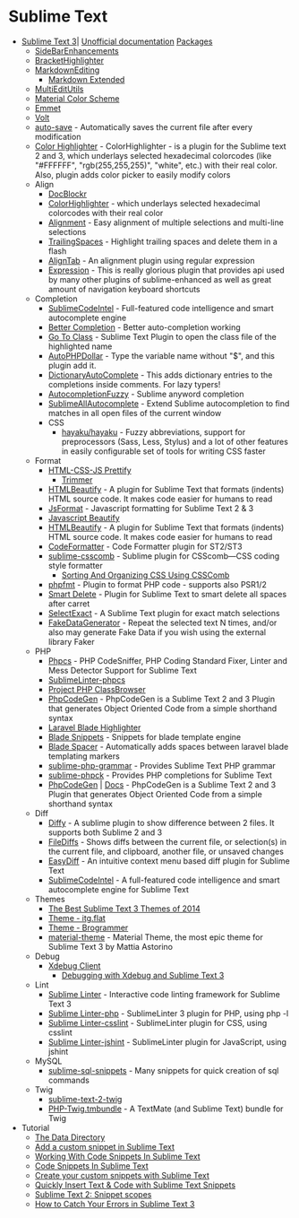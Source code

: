 # Sublime Text
* [Sublime Text 3](http://www.sublimetext.com/3)| [Unofficial documentation](http://goo.gl/1rNBrr) [Packages](http://goo.gl/K2h4Oe)
    - [SideBarEnhancements](http://goo.gl/Vyv9zy)
    - [BracketHighlighter](http://goo.gl/WZA2Pe)
    - [MarkdownEditing](http://goo.gl/SDT792)
        - [Markdown Extended](http://goo.gl/IDOHF7)
    - [MultiEditUtils](http://goo.gl/SFhpa7)
    - [Material Color Scheme](http://goo.gl/8lrQyr)
    - [Emmet](http://goo.gl/0GjPLg)
    - [Volt](http://goo.gl/Z2xkGo)
    - [auto-save](http://goo.gl/JIlH8V) - Automatically saves the current file after every modification
    - [Color Highlighter](http://goo.gl/Jw98qa) - ColorHighlighter - is a plugin for the Sublime text 2 and 3, which underlays selected hexadecimal colorcodes (like "#FFFFFF", "rgb(255,255,255)", "white", etc.) with their real color. Also, plugin adds color picker to easily modify colors
    - Align
        - [DocBlockr](http://goo.gl/kBXypH)
        - [ColorHighlighter](http://goo.gl/LSFwMY) - which underlays selected hexadecimal colorcodes with their real color
        - [Alignment](http://goo.gl/ecNnoM) - Easy alignment of multiple selections and multi-line selections
        - [TrailingSpaces](http://goo.gl/ZqfAvt) - Highlight trailing spaces and delete them in a flash
        - [AlignTab](http://goo.gl/Ads8jS) - An alignment plugin using regular expression
        - [Expression](http://goo.gl/ziEQ98) - This is really glorious plugin that provides api used by many other plugins of sublime-enhanced as well as great amount of navigation keyboard shortcuts
    - Completion
        - [SublimeCodeIntel](http://goo.gl/jT9zHY) - Full-featured code intelligence and smart autocomplete engine
        - [Better Completion](http://goo.gl/ImnEkD) - Better auto-completion working
        - [Go To Class](http://goo.gl/f5kOjB) - Sublime Text Plugin to open the class file of the highlighted name
        - [AutoPHPDollar](https://goo.gl/r35tof) - Type the variable name without "$", and this plugin add it.
        - [DictionaryAutoComplete](https://goo.gl/ucu1um) - This adds dictionary entries to the completions inside comments. For lazy typers!
        - [AutocompletionFuzzy](https://goo.gl/U2awN9) - Sublime anyword completion
        - [SublimeAllAutocomplete](https://goo.gl/7bcwVC) - Extend Sublime autocompletion to find matches in all open files of the current window
        - CSS
            - [hayaku/hayaku](https://goo.gl/BK1wLi) - Fuzzy abbreviations, support for preprocessors (Sass, Less, Stylus) and a lot of other features in easily configurable set of tools for writing CSS faster
    - Format
        - [HTML-CSS-JS Prettify](http://goo.gl/oEPx3G)
            - [Trimmer](http://goo.gl/PCEyXO)
        - [HTMLBeautify](https://goo.gl/LQbIaz) - A plugin for Sublime Text that formats (indents) HTML source code. It makes code easier for humans to read
        - [JsFormat](http://goo.gl/bRq1Ak) - Javascript formatting for Sublime Text 2 & 3
        - [Javascript Beautify](http://goo.gl/roxcvN)
        - [HTMLBeautify](http://goo.gl/A3Q9mR) - A plugin for Sublime Text that formats (indents) HTML source code. It makes code easier for humans to read
        - [CodeFormatter](http://goo.gl/oYy6gd) - Code Formatter plugin for ST2/ST3
        - [sublime-csscomb](http://goo.gl/mXAoIj) - Sublime plugin for CSScomb—CSS coding style formatter
            - [Sorting And Organizing CSS Using CSSComb](http://goo.gl/we1Nvz)
        - [phpfmt](http://goo.gl/1xJqUE) - Plugin to format PHP code - supports also PSR1/2
        - [Smart Delete](https://goo.gl/CCcNgF) - Plugin for Sublime Text to smart delete all spaces after carret
        - [SelectExact](https://goo.gl/nvECEe) - A Sublime Text plugin for exact match selections
        - [FakeDataGenerator](https://goo.gl/9hLYgG) - Repeat the selected text N times, and/or also may generate Fake Data if you wish using the external library Faker
    - PHP
        - [Phpcs](http://goo.gl/Pv5ITD) - PHP CodeSniffer, PHP Coding Standard Fixer, Linter and Mess Detector Support for Sublime Text
        - [SublimeLinter-phpcs](http://goo.gl/kc8QiQ)
        - [Project PHP ClassBrowser](http://goo.gl/cMLqHC)
        - [PhpCodeGen](http://goo.gl/EJ3fEr) - PhpCodeGen is a Sublime Text 2 and 3 Plugin that generates Object Oriented Code from a simple shorthand syntax
        - [Laravel Blade Highlighter](http://goo.gl/TSNTeO)
        - [Blade Snippets](https://goo.gl/Zj4UCV) - Snippets for blade template engine
        - [Blade Spacer](http://goo.gl/28PZw4) - Automatically adds spaces between laravel blade templating markers
        - [sublime-php-grammar](https://goo.gl/9NgZmc) - Provides Sublime Text PHP grammar
        - [sublime-phpck](https://goo.gl/27XsVd) - Provides PHP completions for Sublime Text
        - [PhpCodeGen](https://goo.gl/Dw4Yyd) | [Docs](https://goo.gl/qoFsqr) - PhpCodeGen is a Sublime Text 2 and 3 Plugin that generates Object Oriented Code from a simple shorthand syntax
    - Diff
        - [Diffy](http://goo.gl/59QLCw) - A sublime plugin to show difference between 2 files. It supports both Sublime 2 and 3
        - [FileDiffs](http://goo.gl/kwdnKQ) - Shows diffs between the current file, or selection(s) in the current file, and clipboard, another file, or unsaved changes
        - [EasyDiff](http://goo.gl/iLt5Ry) - An intuitive context menu based diff plugin for Sublime Text
        - [SublimeCodeIntel](http://goo.gl/s5B70i) - A full-featured code intelligence and smart autocomplete engine for Sublime Text
    - Themes
        - [The Best Sublime Text 3 Themes of 2014](http://goo.gl/zUnZme)
        - [Theme - itg.flat](http://goo.gl/wXAic8)
        - [Theme - Brogrammer](http://goo.gl/ICmqZC)
        - [material-theme](https://goo.gl/i3G5jI) - Material Theme, the most epic theme for Sublime Text 3 by Mattia Astorino
    - Debug
        - [Xdebug Client](http://goo.gl/pY4hsN)
            - [Debugging with Xdebug and Sublime Text 3](http://goo.gl/xOL3Yj)
    - Lint
        - [Sublime Linter](http://goo.gl/MS6UGp) - Interactive code linting framework for Sublime Text 3
        - [Sublime Linter-php](http://goo.gl/3xV2nl) - SublimeLinter 3 plugin for PHP, using php -l
        - [Sublime Linter-csslint](http://goo.gl/Xy7hGO) - SublimeLinter plugin for CSS, using csslint
        - [Sublime Linter-jshint](http://goo.gl/KjKJ0W) - SublimeLinter plugin for JavaScript, using jshint
    - MySQL
        - [sublime-sql-snippets](https://goo.gl/7ckxyo) - Many snippets for quick creation of sql commands
    - Twig
        - [sublime-text-2-twig](https://goo.gl/zuisy7)
        - [PHP-Twig.tmbundle](https://goo.gl/C6T7C1) - A TextMate (and Sublime Text) bundle for Twig
* Tutorial
    - [The Data Directory](http://goo.gl/OusyOg)
    - [Add a custom snippet in Sublime Text](http://goo.gl/8FP507)
    - [Working With Code Snippets In Sublime Text](http://goo.gl/dIt35N)
    - [Code Snippets In Sublime Text](http://goo.gl/Lj8K5U)
    - [Create your custom snippets with Sublime Text](http://goo.gl/v5vW1B)
    - [Quickly Insert Text & Code with Sublime Text Snippets](http://goo.gl/djTXt9)
    - [Sublime Text 2: Snippet scopes](http://goo.gl/CjSKVH)
    - [How to Catch Your Errors in Sublime Text 3](http://goo.gl/tLRgHU)
